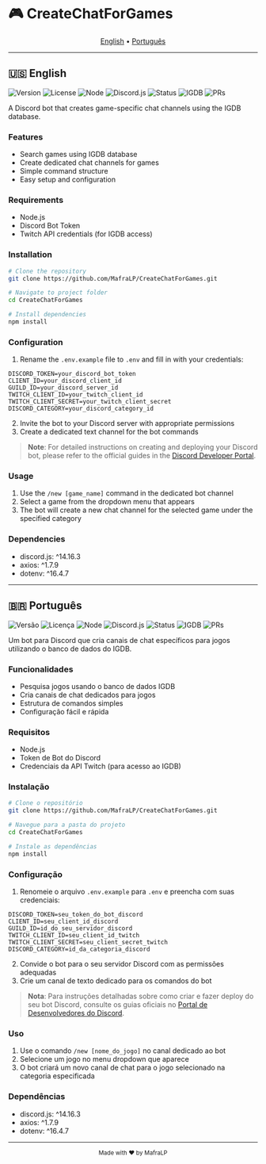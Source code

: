 # 🎮 CreateChatForGames

<p align="center">
  <a href="#-english">English</a> •
  <a href="#-português">Português</a>
</p>

---

## 🇺🇸 English

![Version](https://img.shields.io/badge/version-1.0.0-blue.svg)
![License](https://img.shields.io/badge/license-MIT-green.svg)
![Node](https://img.shields.io/badge/node-v16+-yellow.svg)
![Discord.js](https://img.shields.io/badge/discord.js-v14-7289da.svg)
![Status](https://img.shields.io/badge/status-active-success.svg)
![IGDB](https://img.shields.io/badge/IGDB-API-orange.svg)
![PRs](https://img.shields.io/badge/PRs-welcome-brightgreen.svg)

A Discord bot that creates game-specific chat channels using the IGDB database.

### Features

- Search games using IGDB database
- Create dedicated chat channels for games
- Simple command structure
- Easy setup and configuration

### Requirements

- Node.js
- Discord Bot Token
- Twitch API credentials (for IGDB access)

### Installation

```bash
# Clone the repository
git clone https://github.com/MafraLP/CreateChatForGames.git

# Navigate to project folder
cd CreateChatForGames

# Install dependencies
npm install
```

### Configuration

1. Rename the `.env.example` file to `.env` and fill in with your credentials:

```
DISCORD_TOKEN=your_discord_bot_token
CLIENT_ID=your_discord_client_id
GUILD_ID=your_discord_server_id
TWITCH_CLIENT_ID=your_twitch_client_id
TWITCH_CLIENT_SECRET=your_twitch_client_secret
DISCORD_CATEGORY=your_discord_category_id
```

2. Invite the bot to your Discord server with appropriate permissions
3. Create a dedicated text channel for the bot commands

> **Note**: For detailed instructions on creating and deploying your Discord bot, please refer to the official guides in the [Discord Developer Portal](https://discord.com/developers/docs/intro).

### Usage

1. Use the `/new [game_name]` command in the dedicated bot channel
2. Select a game from the dropdown menu that appears
3. The bot will create a new chat channel for the selected game under the specified category

### Dependencies

- discord.js: ^14.16.3
- axios: ^1.7.9
- dotenv: ^16.4.7

---

## 🇧🇷 Português

![Versão](https://img.shields.io/badge/versão-1.0.0-blue.svg)
![Licença](https://img.shields.io/badge/licença-MIT-green.svg)
![Node](https://img.shields.io/badge/node-v16+-yellow.svg)
![Discord.js](https://img.shields.io/badge/discord.js-v14-7289da.svg)
![Status](https://img.shields.io/badge/status-ativo-success.svg)
![IGDB](https://img.shields.io/badge/IGDB-API-orange.svg)
![PRs](https://img.shields.io/badge/PRs-bem--vindos-brightgreen.svg)

Um bot para Discord que cria canais de chat específicos para jogos utilizando o banco de dados do IGDB.

### Funcionalidades

- Pesquisa jogos usando o banco de dados IGDB
- Cria canais de chat dedicados para jogos
- Estrutura de comandos simples
- Configuração fácil e rápida

### Requisitos

- Node.js
- Token de Bot do Discord
- Credenciais da API Twitch (para acesso ao IGDB)

### Instalação

```bash
# Clone o repositório
git clone https://github.com/MafraLP/CreateChatForGames.git

# Navegue para a pasta do projeto
cd CreateChatForGames

# Instale as dependências
npm install
```

### Configuração

1. Renomeie o arquivo `.env.example` para `.env` e preencha com suas credenciais:

```
DISCORD_TOKEN=seu_token_do_bot_discord
CLIENT_ID=seu_client_id_discord
GUILD_ID=id_do_seu_servidor_discord
TWITCH_CLIENT_ID=seu_client_id_twitch
TWITCH_CLIENT_SECRET=seu_client_secret_twitch
DISCORD_CATEGORY=id_da_categoria_discord
```

2. Convide o bot para o seu servidor Discord com as permissões adequadas
3. Crie um canal de texto dedicado para os comandos do bot

> **Nota**: Para instruções detalhadas sobre como criar e fazer deploy do seu bot Discord, consulte os guias oficiais no [Portal de Desenvolvedores do Discord](https://discord.com/developers/docs/intro).

### Uso

1. Use o comando `/new [nome_do_jogo]` no canal dedicado ao bot
2. Selecione um jogo no menu dropdown que aparece
3. O bot criará um novo canal de chat para o jogo selecionado na categoria especificada

### Dependências

- discord.js: ^14.16.3
- axios: ^1.7.9
- dotenv: ^16.4.7

---

<div align="center">
  <sub>Made with ❤️ by MafraLP</sub>
</div>
